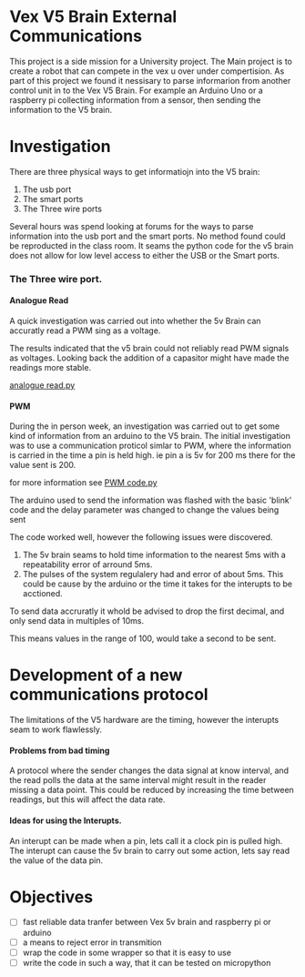 # Vex V5 Brain External Communications

This project is a side mission for a University project. The Main project is to create a robot that can compete in the vex u over under compertision. As part of this project we found it nessisary to parse informarion from another control unit in to the Vex V5 Brain. For example an Arduino Uno or a raspberry pi collecting information from a sensor, then sending the information to the V5 brain.

# Investigation

There are three physical ways to get informatiojn into the V5 brain:

1. The usb port
2. The smart ports
3. The Three wire ports

Several hours was spend looking at forums for the ways to parse information into the usb port and the smart ports. No method found could be reproducted in the class room. It seams the python code for the v5 brain does not allow for low level access to either the USB or the Smart ports.

### The Three wire port.

#### Analogue Read

A quick investigation was carried out into whether the 5v Brain can accuratly read a PWM sing as a voltage.

The results indicated that the v5 brain could not reliably read PWM signals as voltages. Looking back the addition of a capasitor might have made the readings more stable.

[analogue read.py](V5_Brain_Code\XX_analogue.py)

#### PWM

During the in person week, an investigation was carried out to get some kind of information from an arduino to the V5 brain. The initial investigation was to use a communication proticol simlar to PWM, where the information is carried in the time a pin is held high. ie pin a is 5v for 200 ms there for the value sent is 200.

for more information see [PWM code.py](V5_Brain_Code\XX_PWM_investigation.py)

The arduino used to send the information was flashed with the basic 'blink' code and the delay parameter was changed to change the values being sent

The code worked well, however the following issues were discovered.

1. The 5v brain seams to hold time information to the nearest 5ms with a repeatability error of arround 5ms.
2. The pulses of the system regulalery had and error of about 5ms. This could be cause by the arduino or the time it takes for the interupts to be acctioned.

To send data accruratly it whold be advised to drop the first decimal, and only send data in multiples of 10ms.

This means values in the range of 100, would take a second to be sent.

# Development of a new communications protocol

The limitations of the V5 hardware are the timing, however the interupts seam to work flawlessly.

#### Problems from bad timing

A protocol where the sender changes the data signal at know interval, and the read polls the data at the same interval might result in the reader missing a data point. This could be reduced by increasing the time between readings, but this will affect the data rate.

#### Ideas for using the Interupts.

An interupt can be made when a pin, lets call it a clock pin is pulled high. The interupt can cause the 5v brain to carry out some action, lets say read the value of the data pin.

# Objectives

- [ ] fast reliable data tranfer between Vex 5v brain and raspberry pi or arduino
- [ ] a means to reject error in transmition
- [ ] wrap the code in some wrapper so that it is easy to use
- [ ] write the code in such a way, that it can be tested on micropython